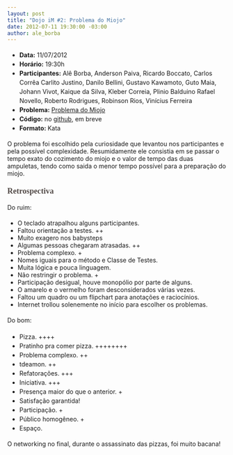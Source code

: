 ```yaml
--- 
layout: post
title: "Dojo iM #2: Problema do Miojo"
date: 2012-07-11 19:30:00 -03:00
author: ale_borba
---
```

<ul style="font-size: 1em;line-height: 1.5em;margin-top: 1.2em;margin-right: 0px;margin-bottom: 1.2em;margin-left: 2em;padding: 0px">
	<li><strong>Data:</strong> 11/07/2012</li>
	<li><strong>Horário:</strong> 19:30h</li>
	<li><strong>Participantes:</strong> Alê Borba, Anderson Paiva, Ricardo Boccato, Carlos Corrêa Carlito Justino, Danilo Bellini, Gustavo Kawamoto, Guto Maia, Johann Vivot, Kaique da Silva, Kleber Correia, Plinio Balduino Rafael Novello, Roberto Rodrigues, Robinson Rios, Vinícius Ferreira</li>
	<li><strong>Problema:</strong> <a href="http://dojopuzzles.com/problemas/exibe/problema-do-miojo/">Problema do Miojo</a></li>
	<li><strong>Código:</strong> no <a href="http://github.com/dojosp/">github</a>, em breve</li>
	<li><strong>Formato</strong><strong>: </strong>Kata</li>
</ul>
O problema foi escolhido pela curiosidade que levantou nos participantes e pela possível complexidade. Resumidamente ele consistia em se passar o tempo exato do cozimento do miojo e o valor de tempo das duas ampuletas, tendo como saida o menor tempo possível para a preparação do miojo.
<h3 style="margin-top: 1.2em;margin-right: 0px;margin-bottom: 0px;margin-left: 0px;font-family: Georgia, serif;color: #534b48;font-size: 1.3em">Retrospectiva</h3>
<p style="font-size: 1em;line-height: 1.5em;margin-top: 1.2em;margin-right: 0px;margin-bottom: 1.2em;margin-left: 0px">Do ruim:</p>

<ul>
	<li>O teclado atrapalhou alguns participantes.</li>
	<li>Faltou orientação a testes. ++</li>
	<li>Muito exagero nos babysteps</li>
	<li>Algumas pessoas chegaram atrasadas. ++</li>
	<li>Problema complexo. +</li>
	<li>Nomes iguais para o método e Classe de Testes.</li>
	<li>Muita lógica e pouca linguagem.</li>
	<li>Não restringir o problema. +</li>
	<li>Participação desigual, houve monopólio por parte de alguns.</li>
	<li>O amarelo e o vermelho foram desconsiderados várias vezes.</li>
	<li>Faltou um quadro ou um flipchart para anotações e raciocínios.</li>
	<li>Internet trollou solenemente no início para escolher os problemas.</li>
</ul>
<p style="font-size: 1em;line-height: 1.5em;margin-top: 1.2em;margin-right: 0px;margin-bottom: 1.2em;margin-left: 0px">Do bom:</p>

<ul style="font-size: 1em;line-height: 1.5em;margin-top: 1.2em;margin-right: 0px;margin-bottom: 1.2em;margin-left: 2em;padding: 0px">
	<li>Pizza. ++++</li>
	<li>Pratinho pra comer pizza. ++++++++</li>
	<li>Problema complexo. ++</li>
	<li>tdeamon. ++</li>
	<li>Refatorações. +++</li>
	<li>Iniciativa. +++</li>
	<li>Presença maior do que o anterior. +</li>
	<li>Satisfação garantida!</li>
	<li>Participação. +</li>
	<li>Público homogêneo. +</li>
	<li>Espaço.</li>
</ul>
O networking no final, durante o assassinato das pizzas, foi muito bacana!
